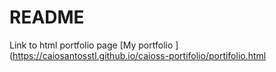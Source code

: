 # README

Link to html portfolio page [My portfolio ](https://caiosantosstl.github.io/caioss-portifolio/portifolio.html
